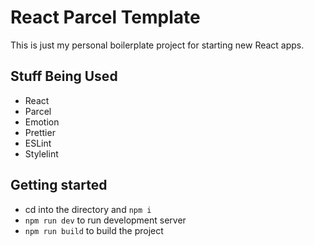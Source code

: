 # React Parcel Template

This is just my personal boilerplate project for starting new React apps.

## Stuff Being Used

- React
- Parcel
- Emotion
- Prettier
- ESLint
- Stylelint

## Getting started

- cd into the directory and `npm i`
- `npm run dev` to run development server
- `npm run build` to build the project
